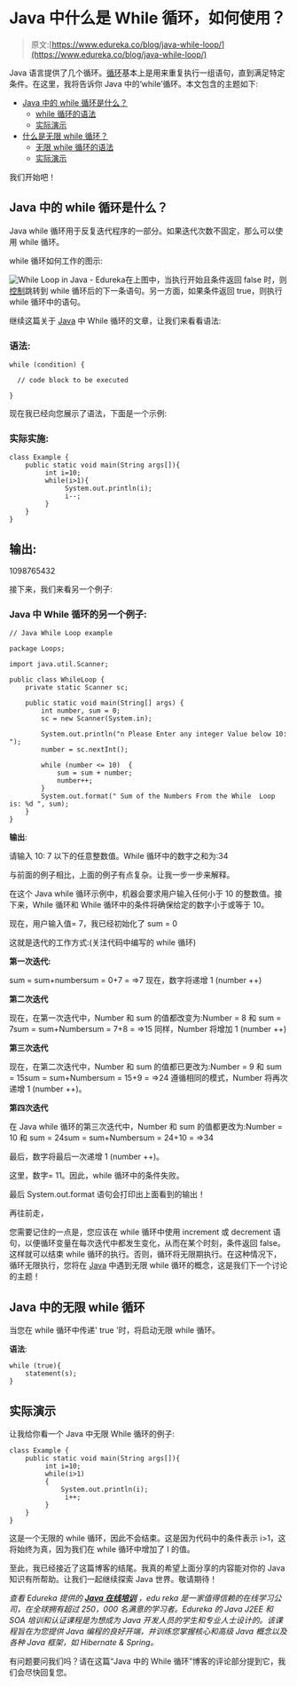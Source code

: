 # Java 中什么是 While 循环，如何使用？

> 原文:[https://www.edureka.co/blog/java-while-loop/](https://www.edureka.co/blog/java-while-loop/)

Java 语言提供了几个循环。[循环](https://www.edureka.co/blog/java-tutorial/#control)基本上是用来重复执行一组语句，直到满足特定条件。在这里，我将告诉你 Java 中的‘while’循环。本文包含的主题如下:

*   [Java 中的 while 循环是什么？](#WhileloopinJava)
    *   [while 循环的语法](#Syntaxofwhileloop)
    *   [实际演示](#Example)
*   [什么是无限 while 循环？](#Infinitewhileloop)
    *   [无限 while 循环的语法](#Syntaxofinfinitewhileloop)
    *   [实际演示](#Example)

我们开始吧！

## **Java 中的 while 循环是什么？**

Java while 循环用于反复迭代程序的一部分。如果迭代次数不固定，那么可以使用 while 循环。

while 循环如何工作的图示:

![While Loop in Java - Edureka](../Images/37267bce82ac68b90b8a6261a59d4b6a.png)在上图中，当执行开始且条件返回 false 时，则[控制](https://www.edureka.co/blog/java-tutorial/#control)跳转到 while 循环后的下一条语句。另一方面，如果条件返回 true，则执行 while 循环中的语句。

继续这篇关于 [Java](https://www.edureka.co/blog/java-tutorial/) 中 While 循环的文章，让我们来看看语法:

### **语法:**

```
while (condition) {

  // code block to be executed

}
```

现在我已经向您展示了语法，下面是一个示例:

### **实际实施:**

```
class Example {
    public static void main(String args[]){
         int i=10;
         while(i>1){
              System.out.println(i);
              i--;
         }
    }
}

```

## **输出**:

1098765432

接下来，我们来看另一个例子:

### **Java 中 While 循环的另一个例子:**

```
// Java While Loop example

package Loops;

import java.util.Scanner;

public class WhileLoop {
	private static Scanner sc;

	public static void main(String[] args) {
		int number, sum = 0;
		sc = new Scanner(System.in);	

		System.out.println("n Please Enter any integer Value below 10: ");
		number = sc.nextInt();

		while (number <= 10)  {
			sum = sum + number;
			number++;
		}
		System.out.format(" Sum of the Numbers From the While  Loop is: %d ", sum);
	}
}

```

**输出**:

请输入 10: 7 以下的任意整数值。While 循环中的数字之和为:34

与前面的例子相比，上面的例子有点复杂。让我一步一步来解释。

在这个 Java while 循环示例中，机器会要求用户输入任何小于 10 的整数值。接下来，While 循环和 While 循环中的条件将确保给定的数字小于或等于 10。

现在，用户输入值= 7，我已经初始化了 sum = 0

这就是迭代的工作方式:(关注代码中编写的 while 循环)

**第一次迭代:**

sum = sum+numbersum = 0+7 = =>7 现在，数字将递增 1 (number ++)

**第二次迭代**

现在，在第一次迭代中，Number 和 sum 的值都改变为:Number = 8 和 sum = 7sum = sum+Numbersum = 7+8 = =>15 同样，Number 将增加 1 (number ++)

**第三次迭代**

现在，在第二次迭代中，Number 和 sum 的值都已更改为:Number = 9 和 sum = 15sum = sum+Numbersum = 15+9 = =>24 遵循相同的模式，Number 将再次递增 1 (number ++)。

**第四次迭代**

在 Java while 循环的第三次迭代中，Number 和 sum 的值都更改为:Number = 10 和 sum = 24sum = sum+Numbersum = 24+10 = =>34

最后，数字将最后一次递增 1 (number ++)。

这里，数字= 11。因此，while 循环中的条件失败。

最后 System.out.format 语句会打印出上面看到的输出！

再往前走，

您需要记住的一点是，您应该在 while 循环中使用 increment 或 decrement 语句，以便循环变量在每次迭代中都发生变化，从而在某个时刻，条件返回 false。这样就可以结束 while 循环的执行。否则，循环将无限期执行。在这种情况下，循环无限执行，您将在 [Java](https://www.edureka.co/blog/what-is-java/) 中遇到无限 while 循环的概念，这是我们下一个讨论的主题！

## **Java 中的无限 while 循环**

当您在 while 循环中传递' true '时，将启动无限 while 循环。

**语法**:

```
while (true){
    statement(s);
}

```

## **实际演示**

让我给你看一个 Java 中无限 While 循环的例子:

```
class Example {
    public static void main(String args[]){
         int i=10;
         while(i>1)
         {
             System.out.println(i);
              i++;
         }
    }
}

```

这是一个无限的 while 循环，因此不会结束。这是因为代码中的条件表示 i>1，这将始终为真，因为我们在 while 循环中增加了 I 的值。

至此，我已经接近了这篇博客的结尾。我真的希望上面分享的内容能对你的 Java 知识有所帮助。让我们一起继续探索 Java 世界。敬请期待！

*查看 Edureka 提供的* [***Java 在线培训***](https://www.edureka.co/java-j2ee-training-course) *，edu reka 是一家值得信赖的在线学习公司，在全球拥有超过 250，000 名满意的学习者。Edureka 的 Java J2EE 和 SOA 培训和认证课程是为想成为 Java 开发人员的学生和专业人士设计的。该课程旨在为您提供 Java 编程的良好开端，并训练您掌握核心和高级 Java 概念以及各种 Java 框架，如 Hibernate & Spring。*

有问题要问我们吗？请在这篇“Java 中的 While 循环”博客的评论部分提到它，我们会尽快回复您。